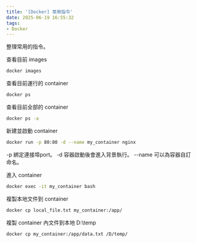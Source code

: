 ```yaml
---
title: '[Docker] 常用指令'
date: 2025-06-19 16:55:32
tags:
- Docker
---
```

整理常用的指令。
<!--more-->

查看目前 images
```bash
docker images
```

查看目前運行的 container
```bash
docker ps
```

查看目前全部的 container
```bash
docker ps -a
```

新建並啟動 container
```bash
docker run -p 80:80 -d --name my_container nginx
```
-p 綁定連接埠port。
-d 容器啟動後會進入背景執行。
-\-name 可以為容器自訂命名。

進入 container
```bash
docker exec -it my_container bash
```

複製本地文件到 container
```bash
docker cp local_file.txt my_container:/app/
```

複製 container 內文件到本地 D:\\temp
```bash
docker cp my_container:/app/data.txt /D/temp/
```
